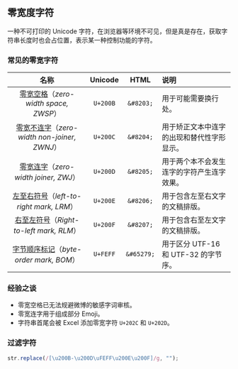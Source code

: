 ## 零宽度字符

一种不可打印的 Unicode 字符，在浏览器等环境不可见，但是真是存在，获取字符串长度时也会占位置，表示某一种控制功能的字符。

### 常见的零宽字符

| 名称 | Unicode | HTML | 说明 |
|:-:|:-:|:-:|:-|
| [零宽空格](https://unicode-table.com/cn/200B/)（*zero-width space, ZWSP*） | `U+200B` | `&#8203;` | 用于可能需要换行处。 |
| [零宽不连字](https://unicode-table.com/cn/200C/)（*zero-width non-joiner, ZWNJ*） | `U+200C` | `&#8204;` | 用于矫正文本中连字的出现和替代性字形显示。 |
| [零宽连字](https://unicode-table.com/cn/200D/)（*zero-width joiner, ZWJ*） | `U+200D` | `&#8205;` | 用于两个本不会发生连字的字符产生连字效果。 |
| [左至右符号](https://unicode-table.com/cn/200E/)（*left-to-right mark, LRM*） | `U+200E` | `&#8206;` | 用于包含左至右文字的文稿排版。 |
| [右至左符号](https://unicode-table.com/cn/200F/)（*Right-to-left mark, RLM*） | `U+200F` | `&#8207;` | 用于包含右至左文字的文稿排版。 |
| [字节顺序标记](https://unicode-table.com/cn/FEFF/)（*byte-order mark, BOM*） | `U+FEFF` | `&#65279;` | 用于区分 UTF-16 和 UTF-32 的字节序。 |

### 经验之谈

- 零宽空格已无法规避微博的敏感字词审核。
- 零宽连字用于组成部分 Emoji。
- 字符串首尾会被 Excel 添加零宽字符 `U+202C` 和 `U+202D`。

### 过滤字符

```JavaScript
str.replace(/[\u200B-\u200D\uFEFF\u200E\u200F]/g, "");
```